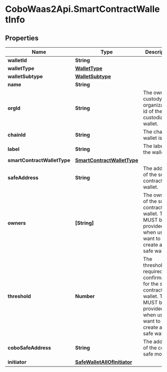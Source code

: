 # CoboWaas2Api.SmartContractWalletInfo

## Properties

Name | Type | Description | Notes
------------ | ------------- | ------------- | -------------
**walletId** | **String** |  | 
**walletType** | [**WalletType**](WalletType.md) |  | 
**walletSubtype** | [**WalletSubtype**](WalletSubtype.md) |  | 
**name** | **String** |  | 
**orgId** | **String** | The owning custody organization id of the custodial wallet. | 
**chainId** | **String** | The chain the wallet is on. | [optional] 
**label** | **String** | The label of the wallet. | [optional] 
**smartContractWalletType** | [**SmartContractWalletType**](SmartContractWalletType.md) |  | 
**safeAddress** | **String** | The address of the smart contract wallet. | [optional] 
**owners** | **[String]** | The owners of the smart contract wallet. This MUST be provided when user want to create a new safe wallet. | [optional] 
**threshold** | **Number** | The threshold of required confirmations for the smart contract wallet. This MUST be provided when user want to create a new safe wallet. | [optional] 
**coboSafeAddress** | **String** | The address of the cobo safe module. | [optional] 
**initiator** | [**SafeWalletAllOfInitiator**](SafeWalletAllOfInitiator.md) |  | [optional] 


